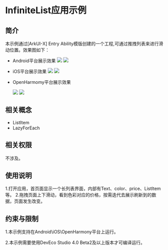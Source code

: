 # InfiniteList应用示例
## 简介
本示例通过[ArkUI-X] Entry Ability模版创建的一个工程,可通过推拽列表来进行滑动位置。效果图如下：

* Android平台展示效果
  ![](./screenshots/devices/android_main.jpg) ![](./screenshots/devices/android_state.jpg)

* iOS平台展示效果
  ![](./screenshots/devices/ios_main.jpg) ![](./screenshots/devices/ios_state.jpg)

* OpenHarmomy平台展示效果

  ![](./screenshots/devices/oh_main.png)
  ![](./screenshots/devices/oh_state.png)

## 相关概念

* ListItem
* LazyForEach

## 相关权限

不涉及。

## 使用说明

1.打开应用，首页面显示一个长列表界面，内部有Text、color、price、ListItem等。
2.拖拽页面上下滑动，看到色彩对应的价格，按需迭代去展示刷新到的数据，页面发生改变。

## 约束与限制

1.本示例支持在Android\iOS\OpenHarmony平台上运行。

2.本示例需要使用DevEco Studio 4.0 Beta2及以上版本才可编译运行。